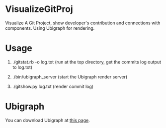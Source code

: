 VisualizeGitProj
================

Visualize A Git Project, show developer's contribution and connections with components. Using Ubigraph for rendering.

# Usage
 1. ./gitstat.rb -o log.txt (run at the top directory, get the commits log output to log.txt)

 2. ./bin/ubigraph_server   (start the Ubigraph render server)

 3. ./gitshow.py log.txt    (render commit log)

# Ubigraph
You can download Ubigraph at [this page](http://www.ubietylab.net/ubigraph/index.html).
